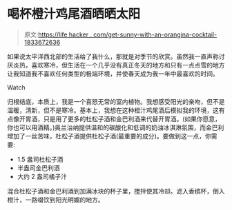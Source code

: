 # 喝杯橙汁鸡尾酒晒晒太阳

> 原文:[https://life hacker . com/get-sunny-with-an-orangina-cocktail-1833672636](https://lifehacker.com/get-sunny-with-an-orangina-cocktail-1833672636)

如果说太平洋西北部的生活给了我什么，那就是对季节的欣赏。虽然我一直声称讨厌炎热，喜欢寒冷，但生活在一个几乎没有真正冬天的地方和只有一点点雪的地方让我知道我不喜欢任何类型的极端环境，并使春天成为我一年中最喜欢的时间。

Watch

归根结底，本质上，我是一个喜怒无常的室内植物。我想感受阳光的亲吻，但不是温暖，清新，但不是寒冷。基本上，我想在这种橙汁鸡尾酒后模拟我的环境，这有点像开胃酒，只是用了更多的杜松子酒和金巴利酒来代替开胃酒。(如果你愿意，你也可以用酒精。)奥兰治纳提供温和的碳酸化和低调的奶油冰淇淋氛围，而金巴利增加了一丝苦味，杜松子酒提供杜松子酒(最重要的成分)。要做到这一点，你需要:

*   1.5 盎司杜松子酒
*   半盎司金巴利酒
*   大约 2 盎司橘子汁

混合杜松子酒和金巴利酒到加满冰块的杯子里，搅拌使其冷却。滤入香槟杯，倒入橙汁，一路啜饮到阳光明媚的地方。